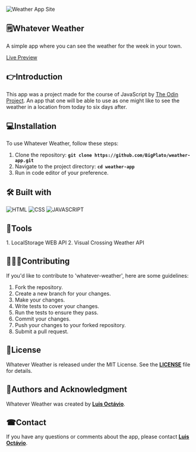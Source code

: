 <p align="center">

 ![Weather App Site](https://github.com/user-attachments/assets/f69e18ae-d0d1-4e7b-b9d7-fa3ae3c8a741)

</p>

## 🗒**Whatever Weather**

A simple app where you can see the weather for the week in your town.

[Live Preview](https://big-plato.github.io/whatever-weather/)

## 👉**Introduction**

This app was a project made for the course of JavaScript by <a href="https://www.theodinproject.com/lessons/node-path-javascript-weather-app">The Odin Project</a>. An app that one will be able to use as one might like to see the weather in a location from today to six days after.

## 💻**Installation**

To use Whatever Weather, follow these steps:

1. Clone the repository: **`git clone https://github.com/BigPlato/weather-app.git`**
2. Navigate to the project directory: **`cd weather-app`**
3. Run in code editor of your preference.

## 🛠 **Built with**
![HTML](https://img.shields.io/badge/_-HTML-E34C26.svg?style=for-the-badge)
![CSS](https://img.shields.io/badge/_-CSS-563D7C.svg?style=for-the-badge)
![JAVASCRIPT](https://img.shields.io/badge/_-JS-F1E05A.svg?style=for-the-badge)

## 🔩**Tools**
<div style="display: flex">
1. LocalStorage WEB API
2. Visual Crossing Weather API
</div>

## 🧑‍🤝‍🧑**Contributing**

If you'd like to contribute to 'whatever-weather', here are some guidelines:

1. Fork the repository.
2. Create a new branch for your changes.
3. Make your changes.
4. Write tests to cover your changes.
5. Run the tests to ensure they pass.
6. Commit your changes.
7. Push your changes to your forked repository.
8. Submit a pull request.

## 📖**License**

Whatever Weather is released under the MIT License. See the **[LICENSE](https://www.blackbox.ai/share/LICENSE)** file for details.

## 🙋**Authors and Acknowledgment**

Whatever Weather was created by **[Luis Octávio](https://github.com/Big-Plato)**.

<!--
Additional contributors include:

 - **[Contributor Name](https://github.com/contributor-name)**
- **[Another Contributor](https://github.com/another-contributor)** -->

<!--
## 🔏**Code of Conduct**

Please note that this project is released with a Contributor Code of Conduct. By participating in this project, you agree to abide by its terms. See the **[CODE_OF_CONDUCT.md](https://www.blackbox.ai/share/CODE_OF_CONDUCT.md)** file for more information. -->

## ☎**Contact**

If you have any questions or comments about the app, please contact **[Luis Octávio](luisoctavius.sc@gmail.com)**.

